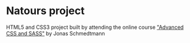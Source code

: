 # Natours project

HTML5 and CSS3 project built by attending the online course ["Advanced CSS and SASS"](https://www.udemy.com/course/advanced-css-and-sass/) by Jonas Schmedtmann